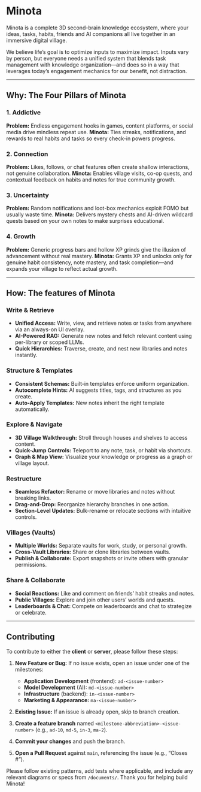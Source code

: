 # Minota

Minota is a complete 3D second-brain knowledge ecosystem, where your ideas, tasks, habits, friends and AI companions all live together in an immersive digital village.

We believe life’s goal is to optimize inputs to maximize impact. Inputs vary by person, but everyone needs a unified system that blends task management with knowledge organization—and does so in a way that leverages today’s engagement mechanics for our benefit, not distraction.

---

## Why: The Four Pillars of Minota

### 1. Addictive

**Problem:** Endless engagement hooks in games, content platforms, or social media drive mindless repeat use.
**Minota:** Ties streaks, notifications, and rewards to real habits and tasks so every check-in powers progress.

### 2. Connection

**Problem:** Likes, follows, or chat features often create shallow interactions, not genuine collaboration.
**Minota:** Enables village visits, co-op quests, and contextual feedback on habits and notes for true community growth.

### 3. Uncertainty

**Problem:** Random notifications and loot-box mechanics exploit FOMO but usually waste time.
**Minota:** Delivers mystery chests and AI-driven wildcard quests based on your own notes to make surprises educational.

### 4. Growth

**Problem:** Generic progress bars and hollow XP grinds give the illusion of advancement without real mastery.
**Minota:** Grants XP and unlocks only for genuine habit consistency, note mastery, and task completion—and expands your village to reflect actual growth.

---

## How: The features of Minota

### Write & Retrieve

* **Unified Access:** Write, view, and retrieve notes or tasks from anywhere via an always-on UI overlay.
* **AI-Powered RAG:** Generate new notes and fetch relevant content using per-library or scoped LLMs.
* **Quick Hierarchies:** Traverse, create, and nest new libraries and notes instantly.

### Structure & Templates

* **Consistent Schemas:** Built-in templates enforce uniform organization.
* **Autocomplete Hints:** AI suggests titles, tags, and structures as you create.
* **Auto-Apply Templates:** New notes inherit the right template automatically.

### Explore & Navigate

* **3D Village Walkthrough:** Stroll through houses and shelves to access content.
* **Quick-Jump Controls:** Teleport to any note, task, or habit via shortcuts.
* **Graph & Map View:** Visualize your knowledge or progress as a graph or village layout.

### Restructure

* **Seamless Refactor:** Rename or move libraries and notes without breaking links.
* **Drag-and-Drop:** Reorganize hierarchy branches in one action.
* **Section-Level Updates:** Bulk-rename or relocate sections with intuitive controls.

### Villages (Vaults)

* **Multiple Worlds:** Separate vaults for work, study, or personal growth.
* **Cross-Vault Libraries:** Share or clone libraries between vaults.
* **Publish & Collaborate:** Export snapshots or invite others with granular permissions.

### Share & Collaborate

* **Social Reactions:** Like and comment on friends’ habit streaks and notes.
* **Public Villages:** Explore and join other users’ worlds and quests.
* **Leaderboards & Chat:** Compete on leaderboards and chat to strategize or celebrate.

---

## Contributing

To contribute to either the **client** or **server**, please follow these steps:

1. **New Feature or Bug:** If no issue exists, open an issue under one of the milestones:

   * **Application Development** (frontend): `ad-<issue-number>`
   * **Model Development** (AI): `md-<issue-number>`
   * **Infrastructure** (backend): `in-<issue-number>`
   * **Marketing & Appearance:** `ma-<issue-number>`
2. **Existing Issue:** If an issue is already open, skip to branch creation.
3. **Create a feature branch** named `<milestone-abbreviation>-<issue-number>` (e.g., `ad-10`, `md-5`, `in-3`, `ma-2`).
4. **Commit your changes** and push the branch.
5. **Open a Pull Request** against `main`, referencing the issue (e.g., “Closes #<issue-number>”).

Please follow existing patterns, add tests where applicable, and include any relevant diagrams or specs from `/documents/`. Thank you for helping build Minota!
